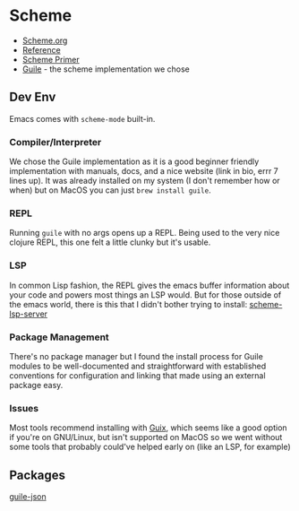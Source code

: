 # Scheme

* [Scheme.org](https://www.scheme.org/)
* [Reference](https://www.gnu.org/software/guile/manual/guile.html#API-Reference)
* [Scheme Primer](https://spritely.institute/static/papers/scheme-primer.html)
* [Guile](https://www.gnu.org/software/guile) - the scheme implementation we chose

## Dev Env

Emacs comes with `scheme-mode` built-in.

### Compiler/Interpreter
We chose the Guile implementation as it is a good beginner friendly implementation with manuals, docs, and a nice website (link in bio, errr 7 lines up). It was already installed on my system (I don't remember how or when) but on MacOS you can just `brew install guile`.

### REPL
Running `guile` with no args opens up a REPL. Being used to the very nice clojure REPL, this one felt a little clunky but it's usable.

### LSP
In common Lisp fashion, the REPL gives the emacs buffer information about your code and powers most things an LSP would. But for those outside of the emacs world, there is this that I didn't bother trying to install:
[scheme-lsp-server](https://codeberg.org/rgherdt/scheme-lsp-server)

### Package Management
There's no package manager but I found the install process for Guile modules to be well-documented and straightforward with established conventions for configuration and linking that made using an external package easy.

### Issues
Most tools recommend installing with [Guix](https://guix.gnu.org), which seems like a good option if you're on GNU/Linux, but isn't supported on MacOS so we went without some tools that probably could've helped early on (like an LSP, for example)

## Packages
[guile-json](https://github.com/aconchillo/guile-json)
